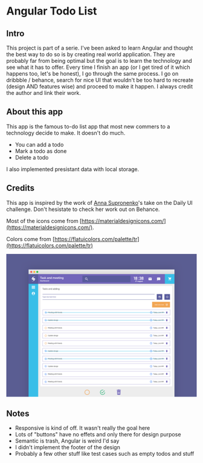 # Angular Todo List

## Intro

This project is part of a serie. I've been asked to learn Angular and thought the best way to do so is by creating real world application. They are probably far from being optimal but the goal is to learn the technology and see what it has to offer. Every time I finish an app (or I get tired of it which happens too, let's be honest), I go through the same process. I go on dribbble / behance, search for nice UI that wouldn't be too hard to recreate (design AND features wise) and proceed to make it happen. I always credit the author and link their work.

## About this app

This app is the famous to-do list app that most new commers to a technology decide to make. It doesn't do much.

* You can add a todo
* Mark a todo as done
* Delete a todo

I also implemented presistant data with local storage.

## Credits

This app is inspired by the work of [Anna Supronenko](https://www.behance.net/gallery/41406421/Daily-UI-Challenge)'s take on the Daily UI challenge. Don't hesistate to check her work out on Behance.

Most of the icons come from [https://materialdesignicons.com/](https://materialdesignicons.com/).

Colors come from [https://flatuicolors.com/palette/tr](https://flatuicolors.com/palette/tr)

![design](/design.png)

## Notes

* Responsive is kind of off. It wasn't really the goal here
* Lots of "buttons" have no effets and only there for design purpose
* Semantic is trash, Angular is weird I'd say
* I didn't implement the footer of the design
* Probably a few other stuff like test cases such as empty todos and stuff
